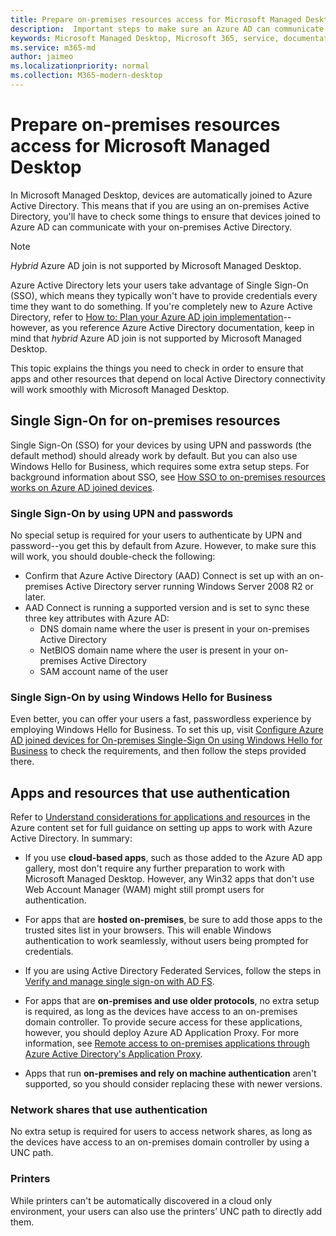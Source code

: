 ```yaml
---
title: Prepare on-premises resources access for Microsoft Managed Desktop 
description:  Important steps to make sure an Azure AD can communicate with on-premises AD to provide authentication
keywords: Microsoft Managed Desktop, Microsoft 365, service, documentation
ms.service: m365-md
author: jaimeo
ms.localizationpriority: normal
ms.collection: M365-modern-desktop
---
```


#  Prepare on-premises resources access for Microsoft Managed Desktop

In Microsoft Managed Desktop, devices are automatically joined to Azure Active Directory. This means that if you are using an on-premises Active Directory, you'll have to check some things to ensure that devices joined to Azure AD can communicate with your on-premises Active Directory. 

> [!NOTE]  
> *Hybrid* Azure AD join is not supported by Microsoft Managed Desktop.

Azure Active Directory lets your users take advantage of Single Sign-On (SSO), which means they typically won't have to provide credentials every time they want to do something. If you're completely new to Azure Active Directory, refer to [How to: Plan your Azure AD join implementation](https://docs.microsoft.com/azure/active-directory/devices/azureadjoin-plan)--however, as you reference Azure Active Directory documentation, keep in mind that *hybrid* Azure AD join is not supported by Microsoft Managed Desktop.


This topic explains the things you need to check in order to ensure that apps and other resources that depend on local Active Directory connectivity will work smoothly with Microsoft Managed Desktop.


## Single Sign-On for on-premises resources

Single Sign-On (SSO) for your devices by using UPN and passwords (the default method) should already work by default. But you can also use Windows Hello for Business, which requires some extra setup steps. For background information about SSO, see [How SSO to on-premises resources works on Azure AD joined devices](https://docs.microsoft.com/azure/active-directory/devices/azuread-join-sso#how-it-works).


### Single Sign-On by using UPN and passwords

No special setup is required for your users to authenticate by UPN and password--you get this by default from Azure. However, to make sure this will work, you should double-check the following:

- Confirm that Azure Active Directory (AAD) Connect is set up with an on-premises Active Directory server running Windows Server 2008 R2 or later.
- AAD Connect is running a supported version and is set to sync these three key attributes with Azure AD: 
    - DNS domain name where the user is present in your on-premises Active Directory
    - NetBIOS domain name where the user is present in your on-premises Active Directory
    - SAM account name of the user


### Single Sign-On by using Windows Hello for Business

Even better, you can offer your users a fast, passwordless experience by employing Windows Hello for Business. To set this up, visit [Configure Azure AD joined devices for On-premises Single-Sign On using Windows Hello for Business](https://docs.microsoft.com/windows/security/identity-protection/hello-for-business/hello-hybrid-aadj-sso-base) to check the requirements, and then follow the steps provided there.


## Apps and resources that use authentication

Refer to [Understand considerations for applications and resources](https://docs.microsoft.com/azure/active-directory/devices/azureadjoin-plan#understand-considerations-for-applications-and-resources) in the Azure content set for full guidance on setting up apps to work with Azure Active Directory. In summary:


- If you use **cloud-based apps**, such as those added to the Azure AD app gallery, most don't require any further preparation to work with Microsoft Managed Desktop. However, any Win32 apps that don't use Web Account Manager (WAM) might still prompt users for authentication.

- For apps that are **hosted on-premises**, be sure to add those apps to the trusted sites list in your browsers. This will enable Windows authentication to work seamlessly, without users being prompted for credentials.

- If you are using Active Directory Federated Services, follow the steps in [Verify and manage single sign-on with AD FS](https://docs.microsoft.com/previous-versions/azure/azure-services/jj151809(v=azure.100)). 

- For apps that are **on-premises and use older protocols**, no extra setup is required, as long as the devices have access to an on-premises domain controller. To provide secure access for these applications, however, you should deploy Azure AD Application Proxy. For more information, see [Remote access to on-premises applications through Azure Active Directory's Application Proxy](https://docs.microsoft.com/azure/active-directory/manage-apps/application-proxy).

- Apps that run **on-premises and rely on machine authentication** aren't supported, so you should consider replacing these with newer versions.

### Network shares that use authentication

No extra setup is required for users to access network shares, as long as the devices have access to an on-premises domain controller by using a UNC path.

### Printers

While printers can't be automatically discovered in a cloud only environment, your users can also use the printers’ UNC path to directly add them.

<!--add fuller material on printers when available-->